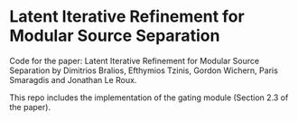 # Latent Iterative Refinement for Modular Source Separation

Code for the paper: Latent Iterative Refinement for Modular Source Separation by Dimitrios Bralios, Efthymios Tzinis, Gordon Wichern, Paris Smaragdis and Jonathan Le Roux.

This repo includes the implementation of the gating module (Section 2.3 of the paper).
